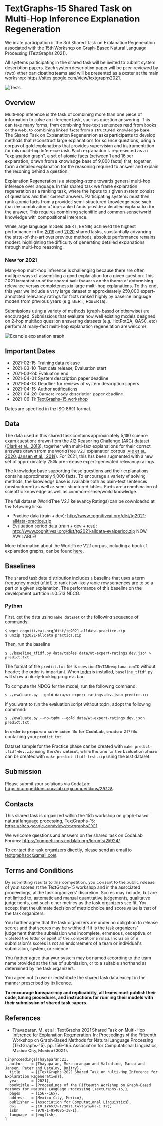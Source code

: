 TextGraphs-15 Shared Task on Multi-Hop Inference Explanation Regeneration
=========================================================================

We invite participation in the 3rd Shared Task on Explanation Regeneration associated with the 15th Workshop on Graph-Based Natural Language Processing (TextGraphs 2021).

All systems participating in the shared task will be invited to submit system description papers. Each system description paper will be peer-reviewed by (two) other participating teams and will be presented as a poster at the main workshop: https://sites.google.com/view/textgraphs2021.

![Tests](https://github.com/cognitiveailab/tg2021task/workflows/Tests/badge.svg?branch=main)

## Overview

Multi-hop inference is the task of combining more than one piece of information to solve an inference task, such as question answering.  This can take many forms, from combining free-text sentences read from books or the web, to combining linked facts from a structured knowledge base.  The Shared Task on Explanation Regeneration asks participants to develop methods that reconstruct large explanations for science questions, using a corpus of gold explanations that provides supervision and instrumentation for this multi-hop inference task.  Each explanation is represented as an "explanation graph", a set of atomic facts (between 1 and 16 per explanation, drawn from a knowledge base of 9,000 facts) that, together, form a detailed explanation for the reasoning required to answer and explain the resoning behind a question.

Explanation Regeneration is a stepping-stone towards general multi-hop inference over language.  In this shared task we frame explanation regeneration as a ranking task, where the inputs to a given system consist of questions and their correct answers. Participating systems must then rank atomic facts from a provided semi-structured knowledge base such that the combination of top-ranked facts provide a detailed explanation for the answer.  This requires combining scientific and common-sense/world knowledge with compositional inference.

While large language models (BERT, ERNIE) achieved the highest performance in the [2019](https://www.aclweb.org/anthology/D19-5309/) and [2020](https://www.aclweb.org/anthology/2020.textgraphs-1.10/) shared tasks, substantially advancing the state-of-the-art over previous methods, absolute performance remains modest, highlighting the difficulty of generating detailed explanations through multi-hop reasoning.

### New for 2021

Many-hop multi-hop inference is challenging because there are often multiple ways of assembling a good explanation for a given question.  This 2021 instantiation of the shared task focuses on the theme of determining relevance versus completeness in large multi-hop explanations.  To this end, this year we include a very large dataset of approximately 250,000 expert-annotated relevancy ratings for facts ranked highly by baseline language models from previous years (e.g. BERT, RoBERTa).

Submissions using a variety of methods (graph-based or otherwise) are encouraged.  Submissions that evaluate how well existing models designed on 2-hop multihop question answering datasets (e.g. HotPotQA, QASC, etc) perform at many-fact multi-hop explanation regeneration are welcome.

![Example explanation graph](images/example-girl-eating-apple.jpg)

## Important Dates

* 2021-02-15: Training data release
* 2021-03-10: Test data release; Evaluation start
* 2021-03-24: Evaluation end
* 2021-04-01: System description paper deadline
* 2021-04-13: Deadline for reviews of system description papers
* 2021-04-15: Author notifications
* 2021-04-26: Camera-ready description paper deadline
* 2021-06-11: [TextGraphs-15 workshop](https://sites.google.com/view/textgraphs2021)

Dates are specified in the ISO&nbsp;8601 format.

## Data
The data used in this shared task contains approximately 5,100 science exam questions drawn from the AI2 Reasoning Challenge (ARC) dataset ([Clark et al., 2018](https://allenai.org/data/arc)), together with multi-fact explanations  for their correct answers drawn from the WorldTree V2.1 explanation corpus ([Xie et al., 2020](https://www.aclweb.org/anthology/2020.lrec-1.671/), [Jansen et al., 2018](https://www.aclweb.org/anthology/L18-1433/)).  For 2021, this has been augmented with a new set of approximately 250k pre-release expert-generated relevancy ratings.

The knowledge base supporting these questions and their explanations contains approximately 9,000 facts. To encourage a variety of solving methods, the knowledge base is available both as plain-text sentences (unstructured) as well as semi-structured tables. Facts are a combination of scientific knowledge as well as common-sense/world knowledge.

The full dataset (WorldTree V2.1  Relevancy Ratings) can be downloaded at the following links:
* Practice data (train + dev): <http://www.cognitiveai.org/dist/tg2021-alldata-practice.zip>
* Evaluation period data (train + dev + test): <http://www.cognitiveai.org/dist/tg2021-alldata-evalperiod.zip>  NOW AVAILABLE!


More information about the WorldTree V2.1 corpus, including a book of explanation graphs, can be found [here](http://cognitiveai.org/explanationbank/).

## Baselines

The shared task data distribution includes a baseline that uses a term frequency model (tf.idf) to rank how likely table row sentences are to be a part of a given explanation. The performance of this baseline on the development partition is 0.513 NDCG.

### Python

First, get the data using `make dataset` or the following sequence of commands:

```shell
$ wget cognitiveai.org/dist/tg2021-alldata-practice.zip
$ unzip tg2021-alldata-practice.zip
```

Then, run the baseline

```shell
$ ./baseline_tfidf.py data/tables data/wt-expert-ratings.dev.json > predict.txt
```

The format of the `predict.txt` file is `questionID<TAB>explanationID` without header; the order is important. When [tqdm](https://github.com/tqdm/tqdm) is installed, `baseline_tfidf.py` will show a nicely-looking progress bar.

To compute the NDCG for the model, run the following command:

```shell
$ ./evaluate.py --gold data/wt-expert-ratings.dev.json predict.txt
```
If you want to run the evaluation script without tqdm, adopt the following command:

```shell
$ ./evaluate.py --no-tqdm --gold data/wt-expert-ratings.dev.json predict.txt
```

In order to prepare a submission file for CodaLab, create a ZIP file containing your `predict.txt`.

Dataset sample for the Practice phase can be created with `make predict-tfidf-dev.zip` using the *dev* dataset, while the one for the Evaluation phase can be created with `make predict-tfidf-test.zip` using the *test* dataset.

## Submission

Please submit your solutions via CodaLab: <https://competitions.codalab.org/competitions/29228>.

## Contacts

This shared task is organized within the 15th workshop on graph-based natural language processing, TextGraphs-15: <https://sites.google.com/view/textgraphs2021>.

We welcome questions and answers on the shared task on CodaLab Forums: <https://competitions.codalab.org/forums/25924/>.

To contact the task organizers directly, please send an email to [textgraphsoc@gmail.com](mailto:textgraphsoc@gmail.com).

## Terms and Conditions

By submitting results to this competition, you consent to the public release of your scores at the TextGraph-15 workshop and in the associated proceedings, at the task organizers' discretion. Scores may include, but are not limited to, automatic and manual quantitative judgements, qualitative judgements, and such other metrics as the task organizers see fit. You accept that the ultimate decision of metric choice and score value is that of the task organizers.

You further agree that the task organizers are under no obligation to release scores and that scores may be withheld if it is the task organizers' judgement that the submission was incomplete, erroneous, deceptive, or violated the letter or spirit of the competition's rules. Inclusion of a submission's scores is not an endorsement of a team or individual's submission, system, or science.

You further agree that your system may be named according to the team name provided at the time of submission, or to a suitable shorthand as determined by the task organizers.

You agree not to use or redistribute the shared task data except in the manner prescribed by its licence.

**To encourage transparency and replicability, all teams must publish their code, tuning procedures, and instructions for running their models with their submission of shared task papers.**

## References

* Thayaparan, M. et al.: [TextGraphs 2021 Shared Task on Multi-Hop Inference for Explanation Regeneration](https://doi.org/10.18653/v1/2021.textgraphs-1.17). In: Proceedings of the Fifteenth Workshop on Graph-Based Methods for Natural Language Processing (TextGraphs-15). pp. 156&ndash;165. Association for Computational Linguistics, Mexico City, Mexico (2021).

```
@inproceedings{Thayaparan:21,
  author    = {Thayaparan, Mokanarangan and Valentino, Marco and Jansen, Peter and Ustalov, Dmitry},
  title     = {{TextGraphs~2021 Shared Task on Multi-Hop Inference for Explanation Regeneration}},
  year      = {2021},
  booktitle = {Proceedings of the Fifteenth Workshop on Graph-Based Methods for Natural Language Processing (TextGraphs-15)},
  pages     = {156--165},
  address   = {Mexico City, Mexico},
  publisher = {Association for Computational Linguistics},
  doi       = {10.18653/v1/2021.textgraphs-1.17},
  isbn      = {978-1-954085-38-1},
  language  = {english},
}
```
